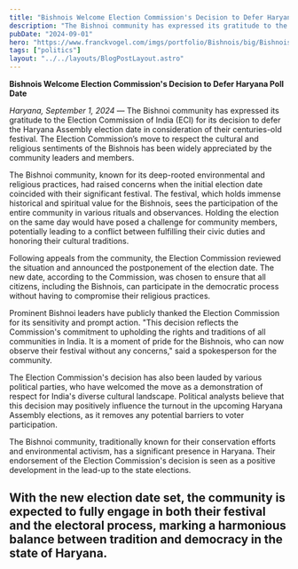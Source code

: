 ```yaml
---
title: "Bishnois Welcome Election Commission's Decision to Defer Haryana Poll Date"
description: "The Bishnoi community has expressed its gratitude to the Election Commission of India (ECI) for its decision to defer the Haryana Assembly election date in consideration of their centuries-old festival."
pubDate: "2024-09-01"
hero: "https://www.franckvogel.com/imgs/portfolio/Bishnois/big/Bishnois-Franck-Vogel-6.jpg"
tags: ["politics"]
layout: "../../layouts/BlogPostLayout.astro"
---
```

**Bishnois Welcome Election Commission's Decision to Defer Haryana Poll Date**

*Haryana, September 1, 2024* — The Bishnoi community has expressed its gratitude to the Election Commission of India (ECI) for its decision to defer the Haryana Assembly election date in consideration of their centuries-old festival. The Election Commission’s move to respect the cultural and religious sentiments of the Bishnois has been widely appreciated by the community leaders and members.

The Bishnoi community, known for its deep-rooted environmental and religious practices, had raised concerns when the initial election date coincided with their significant festival. The festival, which holds immense historical and spiritual value for the Bishnois, sees the participation of the entire community in various rituals and observances. Holding the election on the same day would have posed a challenge for community members, potentially leading to a conflict between fulfilling their civic duties and honoring their cultural traditions.

Following appeals from the community, the Election Commission reviewed the situation and announced the postponement of the election date. The new date, according to the Commission, was chosen to ensure that all citizens, including the Bishnois, can participate in the democratic process without having to compromise their religious practices.

Prominent Bishnoi leaders have publicly thanked the Election Commission for its sensitivity and prompt action. "This decision reflects the Commission's commitment to upholding the rights and traditions of all communities in India. It is a moment of pride for the Bishnois, who can now observe their festival without any concerns," said a spokesperson for the community.

The Election Commission's decision has also been lauded by various political parties, who have welcomed the move as a demonstration of respect for India's diverse cultural landscape. Political analysts believe that this decision may positively influence the turnout in the upcoming Haryana Assembly elections, as it removes any potential barriers to voter participation.

The Bishnoi community, traditionally known for their conservation efforts and environmental activism, has a significant presence in Haryana. Their endorsement of the Election Commission's decision is seen as a positive development in the lead-up to the state elections.

With the new election date set, the community is expected to fully engage in both their festival and the electoral process, marking a harmonious balance between tradition and democracy in the state of Haryana.
---